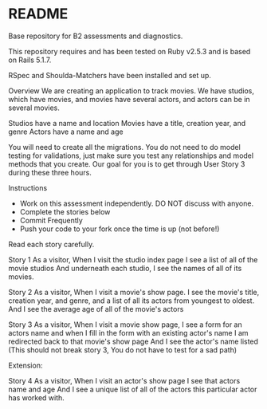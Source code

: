 # README

Base repository for B2 assessments and diagnostics.

This repository requires and has been tested on Ruby v2.5.3 and is based on Rails 5.1.7.

RSpec and Shoulda-Matchers have been installed and set up.

Overview
We are creating an application to track movies. We have studios, which have movies, and movies have several actors, and actors can be in several movies.

Studios have a name and location
Movies have a title, creation year, and genre
Actors have a name and age

You will need to create all the migrations. You do not need to do model testing for validations, just make sure you test any relationships and model methods that you create. Our goal for you is to get through User Story 3 during these three hours.

Instructions
* Work on this assessment independently. DO NOT discuss with anyone.
* Complete the stories below
* Commit Frequently
* Push your code to your fork once the time is up (not before!)

Read each story carefully.

Story 1
As a visitor,
When I visit the studio index page
I see a list of all of the movie studios
And underneath each studio, I see the names of all of its movies.

Story 2
As a visitor,
When I visit a movie's show page.
I see the movie's title, creation year, and genre,
and a list of all its actors from youngest to oldest.
And I see the average age of all of the movie's actors

Story 3
As a visitor,
When I visit a movie show page,
I see a form for an actors name
and when I fill in the form with an existing actor's name
I am redirected back to that movie's show page
And I see the actor's name listed
(This should not break story 3, You do not have to test for a sad path)


Extension:

Story 4
As a visitor,
When I visit an actor's show page
I see that actors name and age
And I see a unique list of all of the actors this particular actor has worked with.
